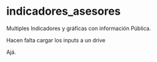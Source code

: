 # indicadores_asesores
Multiples Indicadores y gráficas con información Pública. 

Hacen falta cargar los inputs a un drive

Ajá. 
